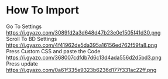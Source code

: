 # How To Import
Go To Settings                          
https://i.gyazo.com/3089fd2a3d648d47b23e0e1505f41d30.png                          
Scroll To BD Settings 
https://i.gyazo.com/4f41962de5da395a16156ed762f59fa8.png                          
Press Custom CSS and paste the Code                          
https://i.gyazo.com/368007cdfdb7d6c13d4ada556d2d5bd3.png                          
Press update                          
https://i.gyazo.com/0a61f335e9323b6236d177f331ac22ff.png
